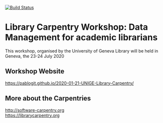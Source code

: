 [![Build Status](https://travis-ci.com/carpentries/workshop-template.svg?branch=gh-pages)](https://travis-ci.com/carpentries/workshop-template)

# Library Carpentry Workshop: Data Management for academic librarians

This workshop, organised by the University of Geneva Library will be held in Geneva, the 23-24 July 2020

## Workshop Website

https://pablogit.github.io/2020-01-21-UNIGE-Library-Carpentry/

## More about the Carpentries

http://software-carpentry.org  
https://librarycarpentry.org
